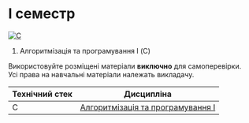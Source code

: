 # I семестр

[![C](https://img.shields.io/badge/C-7B8794?style=for-the-badge&logo=c&logoColor=white)](#)

1. Алгоритмізація та програмування I (С)

Використовуйте розміщені матеріали **виключно** для самоперевірки.<br>
Усі права на навчальні матеріали належать викладачу.

Технічний стек | Дисципліна
-------------- | ----------
C | [Алгоритмізація та програмування I](./Algorithmization%20and%20programming%20(I)/)
